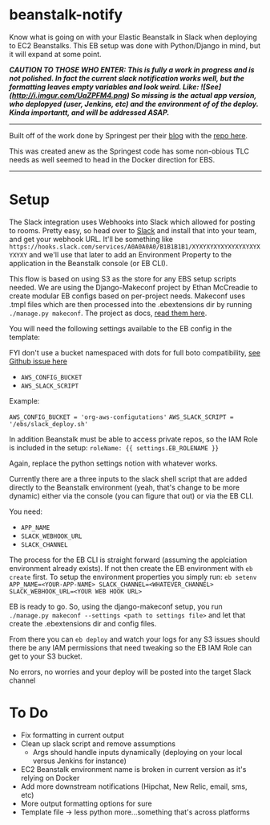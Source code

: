 # beanstalk-notify

Know what is going on with your Elastic Beanstalk in Slack when deploying to EC2 Beanstalks.  This EB setup was done with Python/Django in mind, but it will expand at some point.  

_**CAUTION TO THOSE WHO ENTER: This is fully a work in progress and is not polished. In fact the current slack notification works well, but the formatting leaves empty variables and look weird.  Like:
![See]
(http://i.imgur.com/UaZPFM4.png) So missing is the actual app version, who deplopyed (user, Jenkins, etc) and the environment of of the deploy.  Kinda importantt, and will be addressed ASAP.**_


____

Built off of the work done by Springest per their [blog][post] with the [repo here](https://github.com/Springest/elastic-beanstalk-deploy-notifications).

[post]: http://devblog.springest.com/deploy-notifications-to-newrelic-appsignal-and-slack-with-elastic-beanstalk/

This was created anew as the Springest code has some non-obious TLC needs as well seemed to head in the Docker direction for EBS.  

___

# Setup

The Slack integration uses Webhooks into Slack which allowed for posting to rooms.  Pretty easy, so head over to [Slack](https://slack.com/apps/A0F7XDUAZ-incoming-webhooks) and install that into your team, and get your webhook URL.  It'll be something like `https://hooks.slack.com/services/A0A0A0A0/B1B1B1B1/XYXYXYXYXYXYXYXYXYXYXYXY` and we'll use that later to add an Environment Property to the application in the Beanstalk console (or EB CLI).

This flow is based on using S3 as the store for any EBS setup scripts needed.  We are using the Django-Makeconf project by Ethan McCreadie to create modular EB configs based on per-project needs.  Makeconf uses .tmpl files which are then processed into the .ebextensions dir by running `./manage.py makeconf`.  The project as docs, [read them here](https://github.com/ethanmcc/django-makeconf).

You will need the following settings available to the EB config in the template:

FYI don't use a bucket namespaced with dots for full boto compatibility, [see Github issue here](https://github.com/boto/boto/issues/2836)

* `AWS_CONFIG_BUCKET`  
* `AWS_SLACK_SCRIPT`

Example:

`AWS_CONFIG_BUCKET = 'org-aws-configutations'`
`AWS_SLACK_SCRIPT = '/ebs/slack_deploy.sh'`

In addition Beanstalk must be able to access private repos, so the IAM Role is included in the setup: `roleName: {{ settings.EB_ROLENAME }}`

Again, replace the python settings notion with whatever works.

Currently there are a three inputs to the slack shell script that are added directly to the Beanstalk environment (yeah, that's change to be more dynamic) either via the console (you can figure that out) or via the EB CLI. 

You need:

* `APP_NAME`
* `SLACK_WEBHOOK_URL`
* `SLACK_CHANNEL`

The process for the EB CLI is straight forward (assuming the applciation environment already exists).  If not then create the EB environment with `eb create` first.  To setup the environment properties you simply run:
`eb setenv APP_NAME=<YOUR-APP-NAME> SLACK_CHANNEL=<WHATEVER_CHANNEL> SLACK_WEBHOOK_URL=<YOUR WEB HOOK URL>`

EB is ready to go. So, using the django-makeconf setup, you run `./manage.py makeconf --settings <path to settings file>` and let that create the .ebextensions dir and config files.  

From there you can `eb deploy` and watch your logs for any S3 issues should there be any IAM permissions that need tweaking so the EB IAM Role can get to your S3 bucket. 

No errors, no worries and your deploy will be posted into the target Slack channel


# To Do

* Fix formatting in current output 
* Clean up slack script and remove assumptions
   * Args should handle inputs dynamically (deploying on your local versus Jenkins for instance)
* EC2 Beanstalk environment name is broken in current version as it's relying on Docker
* Add more downstream notifications (Hipchat, New Relic, email, sms, etc)
* More output formatting options for sure
* Template file -> less python more...something that's across platforms
